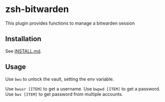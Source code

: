 # zsh-bitwarden
This plugin provides functions to manage a bitwarden session


## Installation

See [INSTALL.md](INSTALL.md).

## Usage

Use `bwu` to unlock the vault, setting the env variable.

Use `bwusr [ITEM]` to get a username.
Use `bwpwd [ITEM]` to get a password.
Use `bws [ITEM]` to get password from multiple accounts.

